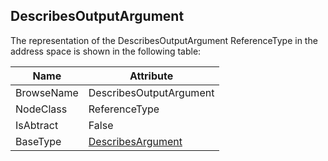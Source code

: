 <!-- objecttype -->
## DescribesOutputArgument
  
The representation of the DescribesOutputArgument ReferenceType in the address space is shown in the following table:  

|Name|Attribute|
|---|---|
|BrowseName|DescribesOutputArgument|
|NodeClass|ReferenceType|
|IsAbtract|False|
|BaseType|[DescribesArgument](../../../Part3/ReferenceTypes/DescribesArgument/readme.md)|

